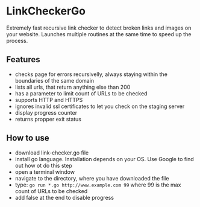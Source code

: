 # LinkCheckerGo
Extremely fast recursive link checker to detect broken links and images on your website. Launches multiple routines at the same time to speed up the process.

## Features
- checks page for errors recursivelly, always staying within the boundaries of the same domain
- lists all urls, that return anything else than 200
- has a parameter to limit count of URLs to be checked
- supports HTTP and HTTPS
- ignores invalid ssl certificates to let you check on the staging server
- display progress counter
- returns propper exit status

## How to use
- download link-checker.go file
- install go language. Installation depends on your OS. Use Google to find out how ot do this step
- open a terminal window
- navigate to the directory, where you have downloaded the file
- type: `go run *.go http://www.example.com 99` where 99 is the max count of URLs to be checked
- add false at the end to disable progress 
 
